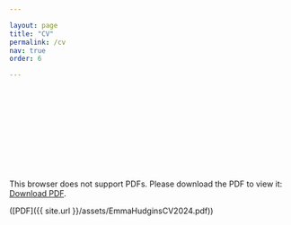 ```yaml
---

layout: page
title: "CV"
permalink: /cv
nav: true
order: 6

---
```

<object data="https://ejhudgins.com/assets/EmmaHudginsCV2024.pdf" type="application/pdf" width="700px" height="700px">
  <embed src="https://ejhudgins.com/assets/EmmaHudginsCV2024.pdf">
    <p>This browser does not support PDFs. Please download the PDF to view it: <a href="https://ejhudgins.com/assets/EmmaHudginsCV2024.pdf">Download PDF</a>.</p>
  </embed>
</object>
    
([PDF]({{ site.url  }}/assets/EmmaHudginsCV2024.pdf))
